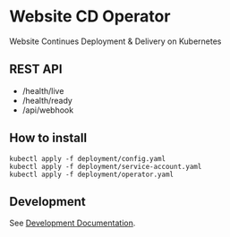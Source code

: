 # Website CD Operator

Website Continues Deployment & Delivery on Kubernetes

## REST API

* /health/live
* /health/ready
* /api/webhook


## How to install

```shell
kubectl apply -f deployment/config.yaml
kubectl apply -f deployment/service-account.yaml
kubectl apply -f deployment/operator.yaml
```

## Development

See [Development Documentation](docs/DEVELOPMENT.md).
